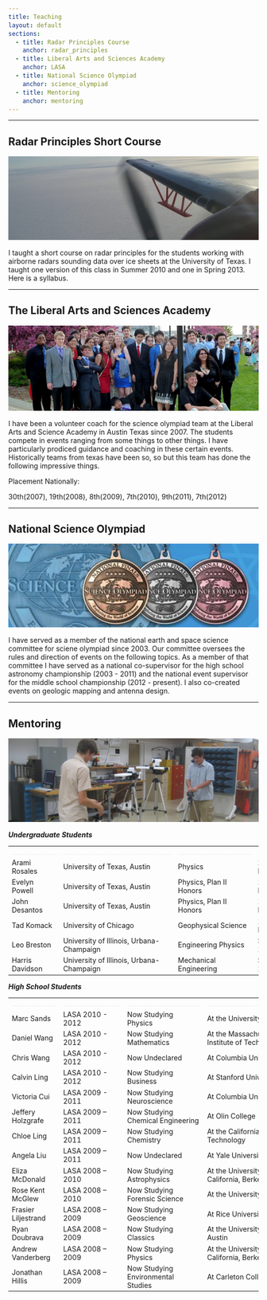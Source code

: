 ```yaml
---
title: Teaching
layout: default
sections: 
  - title: Radar Principles Course
    anchor: radar_principles
  - title: Liberal Arts and Sciences Academy
    anchor: LASA
  - title: National Science Olympiad
    anchor: science_olympiad
  - title: Mentoring
    anchor: mentoring
---
```


---

<a name="radar_principles"> </a>

## Radar Principles Short Course 
![Alt text](/images/antenna.jpg)

I taught a short course on radar principles for the students working with airborne radars sounding data over ice sheets at the University of Texas.  I taught one version of this class in Summer 2010 and one in Spring 2013.  Here is a syllabus.

---

<a name="LASA"></a>

## The Liberal Arts and Sciences Academy 

![Alt text](/images/lasa.jpg)

I have been a volunteer coach for the science olympiad team at the Liberal Arts and Science Academy in Austin Texas since 2007.  The students compete in events ranging from some things to other things.  I have particularly prodiced guidance and coaching in these certain events.  Historically teams from texas have been so, so but this team has done the following impressive things.

Placement Nationally: 

30th(2007), 19th(2008), 8th(2009), 7th(2010), 9th(2011), 7th(2012) 

---

<a name="science_olympiad"></a>

## National Science Olympiad

![Alt text](/images/national_medals.jpg)

I have served as a member of the national earth and space science committee for sciene olympiad since 2003.  Our committee oversees the rules and direction of events on the following topics.  As a member of that committee I have served as a national co-supervisor for the high school astronomy championship (2003 - 2011) and the national event supervisor for the middle school championship (2012 - present). I also co-created events on geologic mapping and antenna design.

---

<a name="mentoring"></a>

## Mentoring 

![Alt text](/images/mentoring.jpg)

***Undergraduate Students***

| | | | |
| --- | --- | --- | --- |
|  <font color="#f0f0f0">______________</font> | <font color="#f0f0f0">__________________________________</font> | <font color="#f0f0f0">_______________________</font> | <font color="#f0f0f0">______________</font> |
| Arami Rosales | University of Texas, Austin | Physics |2011 - Present|
| Evelyn Powell | University of Texas, Austin | Physics, Plan II Honors |2010 - Present|
| John Desantos | University of Texas, Austin | Physics, Plan II Honors| 2008 - Present|
| Tad Komack | University of Chicago | Geophysical Science | 2008 - Present |
| Leo Breston | University of Illinois, Urbana-Champaign | Engineering Physics | Summer 2012 |
| Harris Davidson | University of Illinois, Urbana-Champaign | Mechanical Engineering | Summer 2012 |

***High School Students***

| | | | |
| --- | --- | --- | --- |
|  <font color="#f0f0f0">______________</font> | <font color="#f0f0f0">__________________</font> | <font color="#f0f0f0">_______________________</font> | <font color="#f0f0f0">______________________________</font> |
| Marc Sands | LASA 2010 - 2012 | Now Studying Physics | At the University of Chicago |
| Daniel Wang | LASA 2010 - 2012 | Now Studying Mathematics | At the Massachusetts Institute of Technology |
| Chris Wang | LASA 2010 - 2012 | Now Undeclared | At Columbia University |
| Calvin Ling | LASA 2010 - 2012 | Now Studying Business | At Stanford University |
| Victoria Cui | LASA 2009 - 2011 | Now Studying Neuroscience | At Columbia University|
| Jeffery Holzgrafe | LASA 2009 – 2011 | Now Studying Chemical Engineering | At Olin College |
| Chloe Ling | LASA 2009 – 2011 | Now Studying Chemistry | At the California Institute of Technology |
| Angela Liu | LASA 2009 – 2011 | Now Undeclared | At Yale University |
| Eliza McDonald | LASA 2008 – 2010 | Now Studying Astrophysics | At the University of California, Berkeley |
| Rose Kent McGlew | LASA 2008 – 2010 | Now Studying Forensic Science | At the University of Oregon |
| Frasier Liljestrand | LASA 2008 – 2009 | Now Studying Geoscience | At Rice University |
| Ryan Doubrava | LASA 2008 – 2009 | Now Studying Classics | At the University of Texas, Austin |
| Andrew Vanderberg | LASA 2008 – 2009 | Now Studying Physics | At the University of California, Berkeley |
| Jonathan Hillis | LASA 2008 – 2009 | Now Studying Environmental Studies | At Carleton College |
